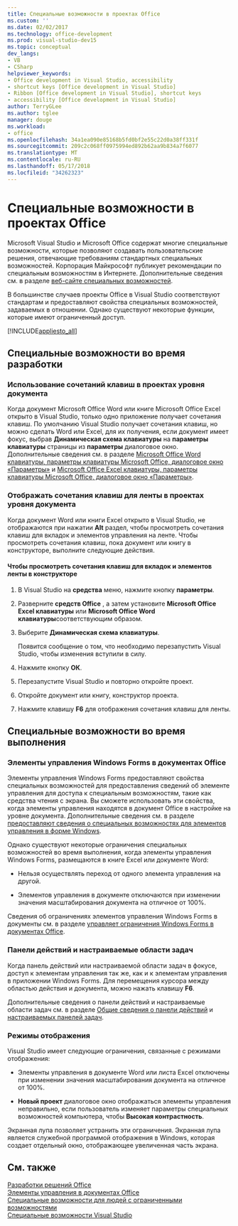 ```yaml
---
title: Специальные возможности в проектах Office
ms.custom: ''
ms.date: 02/02/2017
ms.technology: office-development
ms.prod: visual-studio-dev15
ms.topic: conceptual
dev_langs:
- VB
- CSharp
helpviewer_keywords:
- Office development in Visual Studio, accessibility
- shortcut keys [Office development in Visual Studio]
- Ribbon [Office development in Visual Studio], shortcut keys
- accessibility [Office development in Visual Studio]
author: TerryGLee
ms.author: tglee
manager: douge
ms.workload:
- office
ms.openlocfilehash: 34a1ea090e85168b5fd0bf2e55c22d0a38ff331f
ms.sourcegitcommit: 209c2c068ff0975994ed892b62aa9b834a7f6077
ms.translationtype: MT
ms.contentlocale: ru-RU
ms.lasthandoff: 05/17/2018
ms.locfileid: "34262323"
---
```

# <a name="accessibility-in-office-projects"></a>Специальные возможности в проектах Office
  Microsoft Visual Studio и Microsoft Office содержат многие специальные возможности, которые позволяют создавать пользовательские решения, отвечающие требованиям стандартных специальных возможностей. Корпорация Майкрософт публикует рекомендации по специальным возможностям в Интернете. Дополнительные сведения см. в разделе [веб-сайте специальных возможностей](http://go.microsoft.com/fwlink/?LinkID=37113).  

 В большинстве случаев проекты Office в Visual Studio соответствуют стандартам и предоставляют свойства специальных возможностей, задаваемых в отношении. Однако существуют некоторые функции, которые имеют ограниченный доступ.  

 [!INCLUDE[appliesto_all](../vsto/includes/appliesto-all-md.md)]  

## <a name="accessibility-at-design-time"></a>Специальные возможности во время разработки  

### <a name="use-shortcut-keys-in-document-level-projects"></a>Использование сочетаний клавиш в проектах уровня документа  
 Когда документ Microsoft Office Word или книге Microsoft Office Excel открыто в Visual Studio, только одно приложение получает сочетания клавиш. По умолчанию Visual Studio получает сочетания клавиш, но можно сделать Word или Excel, для их получения, если документ имеет фокус, выбрав **Динамическая схема клавиатуры** на **параметры клавиатуры** страницы из **параметры** диалоговое окно. Дополнительные сведения см. в разделе [Microsoft Office Word клавиатуры, параметры клавиатуры Microsoft Office, диалоговое окно «Параметры»](../vsto/microsoft-office-word-keyboard-microsoft-office-keyboard-settings-options-dialog-box.md) и [Microsoft Office Excel клавиатуры, параметры клавиатуры Microsoft Office, диалоговое окно «Параметры»](../vsto/microsoft-office-excel-keyboard-microsoft-office-keyboard-settings-options-dialog-box.md).  

### <a name="display-shortcut-keys-for-the-ribbon-in-document-level-projects"></a>Отображать сочетания клавиш для ленты в проектах уровня документа  
 Когда документ Word или книги Excel открыто в Visual Studio, не отображаются при нажатии **Alt** раздел, чтобы просмотреть сочетания клавиш для вкладок и элементов управления на ленте. Чтобы просмотреть сочетания клавиш, пока документ или книгу в конструкторе, выполните следующие действия.  

#### <a name="to-view-shortcut-keys-for-ribbon-tabs-and-controls-in-the-designer"></a>Чтобы просмотреть сочетания клавиш для вкладок и элементов ленты в конструкторе  

1.  В Visual Studio на **средства** меню, нажмите кнопку **параметры**.  

2.  Разверните **средств Office** , а затем установите **Microsoft Office Excel клавиатуры** или **Microsoft Office Word клавиатуры**соответствующим образом.  

3.  Выберите **Динамическая схема клавиатуры**.  

     Появится сообщение о том, что необходимо перезапустить Visual Studio, чтобы изменения вступили в силу.  

4.  Нажмите кнопку **ОК**.  

5.  Перезапустите Visual Studio и повторно откройте проект.  

6.  Откройте документ или книгу, конструктор проекта.  

7.  Нажмите клавишу **F6** для отображения сочетания клавиш для ленты.  

## <a name="accessibility-at-runtime"></a>Специальные возможности во время выполнения  

### <a name="windows-forms-controls-on-office-documents"></a>Элементы управления Windows Forms в документах Office  
 Элементы управления Windows Forms предоставляют свойства специальных возможностей для предоставления сведений об элементе управления для доступа к специальным возможностям, такие как средства чтения с экрана. Вы сможете использовать эти свойства, когда элементы управления находятся в документ Office в настройке на уровне документа. Дополнительные сведения см. в разделе [предоставляют сведения о специальных возможностях для элементов управления в форме Windows](/dotnet/framework/winforms/controls/providing-accessibility-information-for-controls-on-a-windows-form).  

 Однако существуют некоторые ограничения специальных возможностей во время выполнения, когда элементы управления Windows Forms, размещаются в книге Excel или документе Word:  

-   Нельзя осуществлять переход от одного элемента управления на другой.  

-   Элементов управления в документе отключаются при изменении значения масштабирования документа на отличное от 100%.  

 Сведения об ограничениях элементов управления Windows Forms в документы см. в разделе [управляет ограничения Windows Forms в документах Office](../vsto/limitations-of-windows-forms-controls-on-office-documents.md).  

### <a name="actions-panes-and-custom-task-panes"></a>Панели действий и настраиваемые области задач  
 Когда панель действий или настраиваемой области задач в фокусе, доступ к элементам управления так же, как и к элементам управления в приложении Windows Forms. Для перемещения курсора между областью действия и документа, можно нажать клавишу **F6**.  

 Дополнительные сведения о панели действий и настраиваемые области задач см. в разделе [Общие сведения о панели действий](../vsto/actions-pane-overview.md) и [настраиваемых панелей задач](../vsto/custom-task-panes.md).  

### <a name="display-modes"></a>Режимы отображения  
 Visual Studio имеет следующие ограничения, связанные с режимами отображения:  

-   Элементы управления в документе Word или листа Excel отключены при изменении значения масштабирования документа на отличное от 100%.  

-   **Новый проект** диалоговое окно отображаться элементы управления неправильно, если пользователь изменяет параметры специальных возможностей компьютера, чтобы **Высокая контрастность**.  

 Экранная лупа позволяет устранить эти ограничения. Экранная лупа является служебной программой отображения в Windows, которая создает отдельный окно, отображающее увеличенная часть экрана.  

## <a name="see-also"></a>См. также  
 [Разработки решений Office](../vsto/developing-office-solutions.md)   
 [Элементы управления в документах Office](../vsto/controls-on-office-documents.md)   
 [Специальные возможности для людей с ограниченными возможностями](/visualstudio/ide/reference/accessibility-for-people-with-disabilities)   
 [Специальные возможности Visual Studio](/visualstudio/ide/reference/accessibility-features-of-visual-studio)  
